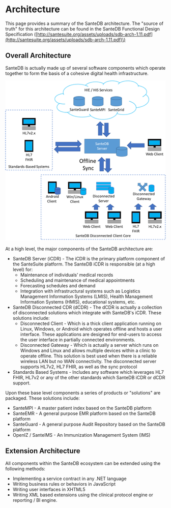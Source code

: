 # Architecture

This page provides a summary of the SanteDB architecture. The "source of truth" for this architecture can be found in the SanteDB Functional Design Specification \([http://santesuite.org/assets/uploads/sdb-arch-1.11.pdf](http://santesuite.org/assets/uploads/sdb-arch-1.11.pdf)\)

## Overall Architecture

SanteDB is actually made up of several software components which operate together to form the basis of a cohesive digital health infrastructure. 

![](../.gitbook/assets/image%20%2821%29.png)

At a high level, the major components of the SanteDB architecture are:

* SanteDB Server \(iCDR\) - The iCDR is the primary platform component of the SanteSuite platform. The SanteDB iCDR is responsible \(at a high level\) for:
  * Maintenance of individuals’ medical records
  * Scheduling and maintenance of medical appointments
  * Forecasting schedules and demand
  * Integration with infrastructural systems such as Logistics Management Information Systems \(LMIS\), Health Management Information Systems \(HMIS\), educational systems, etc.
* SanteDB Disconnected CDR \(dCDR\)  - The dCDR is actually a collection of disconnected solutions which integrate with SanteDB's iCDR. These solutions include:
  * Disconnected Client - Which is a thick client application running on Linux, Windows, or Android which operates offline and hosts a user interface. These applications are designed for end-users to access the user interface in partially connected environments.
  * Disconnected Gateway - Which is actually a server which runs on Windows and Linux and allows multiple devices within a clinic to operate offline. This solution is best used when there is a reliable wireless LAN but no WAN connectivity. The disconnected server supports HL7v2, HL7 FHIR, as well as the sync protocol
* Standards Based Systems - Includes any software which leverages HL7 FHIR, HL7v2 or any of the other standards which SanteDB iCDR or dCDR support.

Upon these base level components a series of products or "solutions" are packaged. These solutions include:

* SanteMPI - A master patient index based on the SanteDB platform
* SanteEMR - A general purpose EMR platform based on the SanteDB platform
* SanteGuard - A general purpose Audit Repository based on the SanteDB platform
* OpenIZ / SanteIMS - An Immunization Management System \(IMS\) 

## Extension Architecture

All components within the SanteDB ecosystem can be extended using the following methods:

* Implementing a service contract in any .NET language
* Writing business rules or behaviors in JavaScript
* Writing user interfaces in XHTML5
* Writing XML based extensions using the clinical protocol engine or reporting / BI engine.





